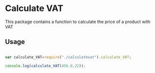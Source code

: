 # Calculate VAT

This package contains a function to calculate the price of a product with VAT

## Usage

```Javascript

var calculate_VAT=require("./calculatevat").calculate_VAT;

console.log(calculate_VAT(456.0,22));



```